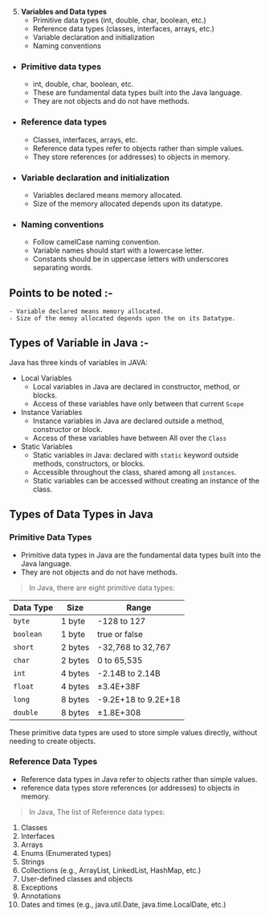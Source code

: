 5. **Variables and Data types**
   - Primitive data types (int, double, char, boolean, etc.)
   - Reference data types (classes, interfaces, arrays, etc.)
   - Variable declaration and initialization
   - Naming conventions

- ### Primitive data types
  - int, double, char, boolean, etc.
  - These are fundamental data types built into the Java language.
  - They are not objects and do not have methods.

- ### Reference data types
  - Classes, interfaces, arrays, etc.
  - Reference data types refer to objects rather than simple values.
  - They store references (or addresses) to objects in memory.

- ### Variable declaration and initialization
  - Variables declared means memory allocated.
  - Size of the memory allocated depends upon its datatype.

- ### Naming conventions
  - Follow camelCase naming convention.
  - Variable names should start with a lowercase letter.
  - Constants should be in uppercase letters with underscores separating words.


## Points to be noted :-
    - Variable declared means memory allocated.
    - Size of the memoy allocated depends upon the on its Datatype.

## Types of Variable in Java :-
Java has three kinds of variables in JAVA:
- Local Variables
    - Local variables in Java are declared in constructor, method, or blocks.
    - Access of these variables have only between that current `Scope`
- Instance Variables
    - Instance variables in Java are declared outside a method, constructor or block.
    - Access of these variables have between All over the  `Class`
- Static Variables
    - Static variables in Java: declared with `static` keyword outside methods, constructors, or blocks.
    - Accessible throughout the class, shared among all `instances`.
    - Static variables can be accessed without creating an instance of the class.


## Types of Data Types in Java

### **Primitive Data Types**

 - Primitive data types in Java are the fundamental data types built into the Java language. 
 - They are not objects and do not have methods. 

> In Java, there are eight primitive data types:

| Data Type | Size   | Range                         |
|-----------|--------|-------------------------------|
| `byte`    | 1 byte | -128 to 127                   |
| `boolean` | 1 byte | true or false                 |
| `short`   | 2 bytes| -32,768 to 32,767             |
| `char`    | 2 bytes| 0 to 65,535                   |
| `int`     | 4 bytes| -2.14B to 2.14B               |
| `float`   | 4 bytes| ±3.4E+38F                     |
| `long`    | 8 bytes| -9.2E+18 to 9.2E+18           |
| `double`  | 8 bytes| ±1.8E+308                     |

These primitive data types are used to store simple values directly, without needing to create objects.

### **Reference Data Types**

- Reference data types in Java refer to objects rather than simple values. 
- reference data types store references (or addresses) to objects in memory.
 
> In Java, The list of Reference  data types:

1. Classes
2. Interfaces
3. Arrays
4. Enums (Enumerated types)
5. Strings
6. Collections (e.g., ArrayList, LinkedList, HashMap, etc.)
7. User-defined classes and objects
8. Exceptions
9. Annotations
10. Dates and times (e.g., java.util.Date, java.time.LocalDate, etc.)